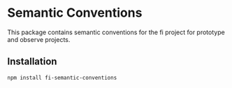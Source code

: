 # Semantic Conventions

This package contains semantic conventions for the fi project for prototype and observe projects.

## Installation

```bash
npm install fi-semantic-conventions
```